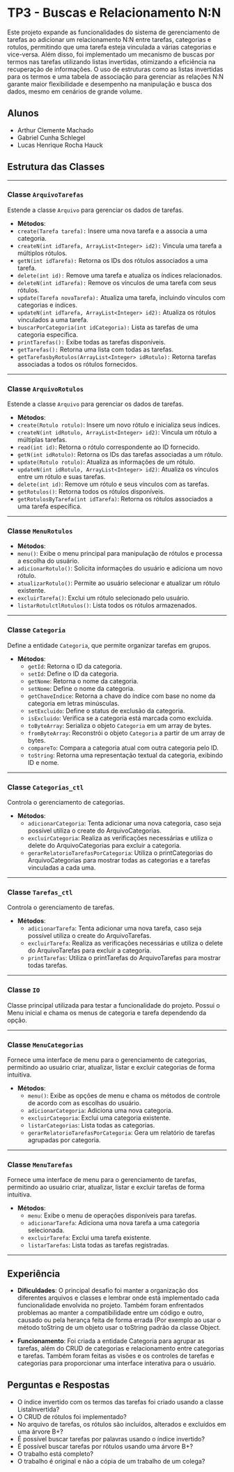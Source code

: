 # TP3 - Buscas e Relacionamento N:N

Este projeto expande as funcionalidades do sistema de gerenciamento de tarefas ao adicionar um relacionamento N:N entre tarefas, categorias e rotulos, permitindo que uma tarefa esteja vinculada a várias categorias e vice-versa. Além disso, foi implementado um mecanismo de buscas por termos nas tarefas utilizando listas invertidas, otimizando a eficiência na recuperação de informações. O uso de estruturas como as listas invertidas para os termos e uma tabela de associação para gerenciar as relações N:N garante maior flexibilidade e desempenho na manipulação e busca dos dados, mesmo em cenários de grande volume.

## Alunos

- Arthur Clemente Machado
- Gabriel Cunha Schlegel
- Lucas Henrique Rocha Hauck

## Estrutura das Classes
---

### Classe `ArquivoTarefas`
Estende a classe `Arquivo` para gerenciar os dados de tarefas.
- **Métodos**:
- `create(Tarefa tarefa):` Insere uma nova tarefa e a associa a uma categoria.
- `createN(int idTarefa, ArrayList<Integer> id2):` Vincula uma tarefa a múltiplos rótulos.
- `getN(int idTarefa):` Retorna os IDs dos rótulos associados a uma tarefa.
- `delete(int id):` Remove uma tarefa e atualiza os índices relacionados.
- `deleteN(int idTarefa):` Remove os vínculos de uma tarefa com seus rótulos.
- `update(Tarefa novaTarefa):` Atualiza uma tarefa, incluindo vínculos com categorias e índices.
- `updateN(int idTarefa, ArrayList<Integer> id2):` Atualiza os rótulos vinculados a uma tarefa.
- `buscarPorCategoria(int idCategoria):` Lista as tarefas de uma categoria específica.
- `printTarefas():` Exibe todas as tarefas disponíveis.
- `getTarefas():` Retorna uma lista com todas as tarefas.
- `getTarefasbyRotulos(ArrayList<Integer> idRotulo):` Retorna tarefas associadas a todos os rótulos fornecidos.

---

### Classe `ArquivoRotulos`
Estende a classe `Arquivo` para gerenciar os dados de tarefas.
- **Métodos**:
- `create(Rotulo rotulo)`: Insere um novo rótulo e inicializa seus índices.
- `createN(int idRotulo, ArrayList<Integer> id2)`: Vincula um rótulo a múltiplas tarefas.
- `read(int id)`: Retorna o rótulo correspondente ao ID fornecido.
- `getN(int idRotulo)`: Retorna os IDs das tarefas associadas a um rótulo.
- `update(Rotulo rotulo)`: Atualiza as informações de um rótulo.
- `updateN(int idRotulo, ArrayList<Integer> id2)`: Atualiza os vínculos entre um rótulo e suas tarefas.
- `delete(int id)`: Remove um rótulo e seus vínculos com as tarefas.
- `getRotulos()`: Retorna todos os rótulos disponíveis.
- `getRotulosByTarefa(int idTarefa)`: Retorna os rótulos associados a uma tarefa específica.

---

### Classe `MenuRotulos`
- **Métodos**:
- `menu()`: Exibe o menu principal para manipulação de rótulos e processa a escolha do usuário.
- `adicionarRotulo()`: Solicita informações do usuário e adiciona um novo rótulo.
- `atualizarRotulo()`: Permite ao usuário selecionar e atualizar um rótulo existente.
- `excluirTarefa()`: Exclui um rótulo selecionado pelo usuário.
- `listarRotulctlRotulos()`: Lista todos os rótulos armazenados.

---

### Classe `Categoria`
Define a entidade `Categoria`, que permite organizar tarefas em grupos.
- **Métodos**:
  - `getId`: Retorna o ID da categoria.
  - `setId`: Define o ID da categoria.
  - `getNome`: Retorna o nome da categoria.
  - `setNome`: Define o nome da categoria.
  - `getChaveIndice`: Retorna a chave do índice com base no nome da categoria em letras minúsculas.
  - `setExcluido`: Define o status de exclusão da categoria.
  - `isExcluido`: Verifica se a categoria está marcada como excluída.
  - `toByteArray`: Serializa o objeto `Categoria` em um array de bytes.
  - `fromByteArray`: Reconstrói o objeto `Categoria` a partir de um array de bytes.
  - `compareTo`: Compara a categoria atual com outra categoria pelo ID.
  - `toString`: Retorna uma representação textual da categoria, exibindo ID e nome.

---

### Classe `Categorias_ctl`
Controla o gerenciamento de categorias.
- **Métodos**:
  - `adicionarCategoria`: Tenta adicionar uma nova categoria, caso seja possível utiliza o create do ArquivoCategorias.
  - `excluirCategoria`: Realiza as verificações necessárias e utiliza o delete do ArquivoCategorias para excluir a categoria.
  - `gerarRelatorioTarefasPorCategoria`: Utiliza o printCategorias do ArquivoCategorias para mostrar todas as categorias e a tarefas vinculadas a cada uma.

---

### Classe `Tarefas_ctl`
Controla o gerenciamento de tarefas.
- **Métodos**:
  - `adicionarTarefa`: Tenta adicionar uma nova tarefa, caso seja possível utiliza o create do ArquivoTarefas.
  - `excluirTarefa`: Realiza as verificações necessárias e utiliza o delete do ArquivoTarefas para excluir a categoria.
  - `printTarefas`: Utiliza o printTarefas do ArquivoTarefas para mostrar todas tarefas.

---

### Classe `IO`
Classe principal utilizada para testar a funcionalidade do projeto. Possui o Menu inicial e chama os menus de categoria e tarefa dependendo da opção.

---

### Classe `MenuCategorias`
Fornece uma interface de menu para o gerenciamento de categorias, permitindo ao usuário criar, atualizar, listar e excluir categorias de forma intuitiva.
- **Métodos**:
  - `menu()`: Exibe as opções de menu e chama os métodos de controle de acordo com as escolhas do usuário.
  - `adicionarCategoria`: Adiciona uma nova categoria.
  - `excluirCategoria`: Exclui uma categoria existente.
  - `listarCategorias`: Lista todas as categorias.
  - `gerarRelatorioTarefasPorCategoria`: Gera um relatório de tarefas agrupadas por categoria.

---

### Classe `MenuTarefas`
Fornece uma interface de menu para o gerenciamento de tarefas, permitindo ao usuário criar, atualizar, listar e excluir tarefas de forma intuitiva.
- **Métodos**:
  - `menu`: Exibe o menu de operações disponíveis para tarefas.
  - `adicionarTarefa`: Adiciona uma nova tarefa a uma categoria selecionada.
  - `excluirTarefa`: Exclui uma tarefa existente.
  - `listarTarefas`: Lista todas as tarefas registradas.

---

## Experiência

- **Dificuldades**: O principal desafio foi manter a organização dos diferentes arquivos e classes e lembrar onde está implementado cada funcionalidade envolvida no projeto. Também foram enfrentados problemas ao manter a compatibilidade entre um código e outro,
  causado ou pela herança feita de forma errada (Por exemplo ao usar o método toString de um objeto usar o toString padrão da classe Object.
  
- **Funcionamento**: Foi criada a entidade Categoria para agrupar as tarefas, além do CRUD de categorias e relacionamento entre categorias e tarefas. Também foram feitas as visões e os controles de tarefas e categorias para proporcionar uma interface interativa
  para o usuário.


## Perguntas e Respostas

- O índice invertido com os termos das tarefas foi criado usando a classe ListaInvertida?
- O CRUD de rótulos foi implementado?
- No arquivo de tarefas, os rótulos são incluídos, alterados e excluídos em uma árvore B+? 
- É possível buscar tarefas por palavras usando o índice invertido?
- É possível buscar tarefas por rótulos usando uma árvore B+? 
- O trabalho está completo?
- O trabalho é original e não a cópia de um trabalho de um colega?

